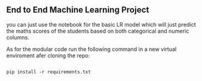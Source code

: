 ## End to End Machine Learning Project
you can just use the notebook for the basic LR model which will just predict the maths scores of the students based on both categorical and numeric columns.

As for the modular code run the following command in a new virtual enviroment afer cloning the repo:

<code>
pip install -r requirements.txt
</code>